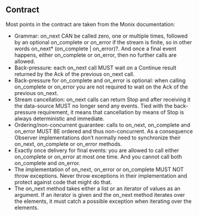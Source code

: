 Contract
--------

Most points in the contract are taken from the Monix documentation:

- Grammar: on_next CAN be called zero, one or multiple times, 
followed by an optional on_complete or on_error if the stream is finite, 
so in other words on_next* (on_complete | on_error)?. And once a 
final event happens, either on_complete or on_error, then no 
further calls are allowed.
- Back-pressure: each on_next call MUST wait on a Continue result 
returned by the Ack of the previous on_next call.
- Back-pressure for on_complete and on_error is optional: when calling
on_complete or on_error you are not required to wait on the Ack 
of the previous on_next.
- Stream cancellation: on_next calls can return Stop and after 
receiving it the data-source MUST no longer send any events. 
Tied with the back-pressure requirement, it means that cancellation 
by means of Stop is always deterministic and immediate.
- Ordering/non-concurrent guarantee: calls to on_next, on_complete and 
on_error MUST BE ordered and thus non-concurrent. As a consequence 
Observer implementations don’t normally need to synchronize their 
on_next, on_complete or on_error methods.
- Exactly once delivery for final events: you are allowed to call 
either on_complete or on_error at most one time. And you cannot call 
both on_complete and on_error.
- The implementation of on_next, on_error or on_complete MUST NOT throw 
exceptions. Never throw exceptions in their implementation and protect 
against code that might do that.
- The on_next method takes either a list or an iterator of values 
as an argument. If an iterator is given and the on_next method iterates
over the elements, it must catch a possible exception when iterating over
the elements.
